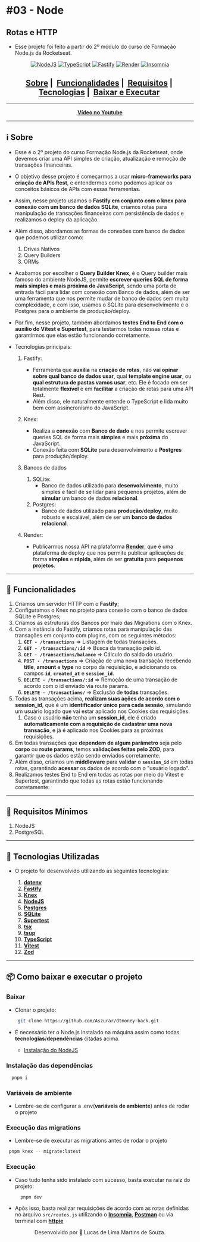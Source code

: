 # #03 - Node

## Rotas e HTTP

- Esse projeto foi feito a partir do 2º módulo do curso de Formação Node.js da Rocketseat.

<div align="center">

[![NodeJS](https://img.shields.io/badge/node.js-6DA55F?style=for-the-badge&logo=node.js&logoColor=white)](https://nodejs.org/pt) [![TypeScript](https://img.shields.io/badge/typescript-%23007ACC.svg?style=for-the-badge&logo=typescript&logoColor=white)](https://www.typescriptlang.org/) [![Fastify](https://img.shields.io/badge/fastify-%23000000.svg?style=for-the-badge&logo=fastify&logoColor=white)](https://fastify.dev/) [![Render](https://img.shields.io/badge/Render-%46E3B7.svg?style=for-the-badge&logo=render&logoColor=white)](https://render.com/) [![Insomnia](https://img.shields.io/badge/Insomnia-black?style=for-the-badge&logo=insomnia&logoColor=5849BE)](https://insomnia.rest/)
</div>

<div align="center">
        <h2>
          <a href="#information_source-sobre">Sobre</a>&nbsp;|&nbsp;
          <a href="#dizzy-funcionalidades">Funcionalidades</a>&nbsp;|&nbsp;
          <a href="#seedling-requisitos-mínimos">Requisitos</a>&nbsp;|&nbsp;
          <a href="#rocket-tecnologias-utilizadas">Tecnologias</a>&nbsp;|&nbsp;
          <a href="#package-como-baixar-e-executar-o-projeto">Baixar e Executar</a>&nbsp;
        </h2>
</div>

---

<div align="center" >

**[Vídeo no Youtube]()**

</div>

---

## :information_source: Sobre

- Esse é o 2º projeto do curso Formação Node.js da Rocketseat, onde devemos criar uma API simples de criação, atualização e remoção de transações financeiras.
- O objetivo desse projeto é começarmos a usar **micro-frameworks para criação de APIs Rest**, e entendermos como podemos aplicar os conceitos básicos de APIs com essas ferramentas.
- Assim, nesse projeto usamos o **Fastify em conjunto com o knex para conexão com um banco de dados SQLite**, criamos rotas para manipulação de transações financeiras com persistência de dados e realizamos o deploy da aplicação.
- Além disso, abordamos as formas de conexões com banco de dados que podemos utilizar como:
  1. Drives Nativos
  2. Query Builders
  3. ORMs
- Acabamos por escolher o **Query Builder Knex**, é o Query builder mais famoso do ambiente NodeJS, permite **escrever queries SQL de forma mais simples e mais próxima do JavaScript**, sendo uma porta de entrada fácil para lidar com conexão com Banco de dados, além de ser uma ferramenta que nos permite mudar de banco de dados sem muita complexidade, e com isso, usamos o SQLite para desenvolvimento e o Postgres para o ambiente de produção/deploy.
- Por fim, nesse projeto, também abordamos **testes End to End com o auxílio do Vitest e Supertest**, para testarmos todas nossas rotas e garantirmos que elas estão funcionando corretamente.
  
- Tecnologias principais:
   1. Fastify:
       - Ferramenta que **auxilia**  na **criação de rotas**, não **vai opinar sobre qual banco de dados usar**, qual **template engine usar**, ou **qual estrutura de pastas vamos usar**, etc. Ele é focado em ser totalmente **flexível** e em **facilitar** a criação de rotas para uma API Rest.
       - Além disso, ele naturalmente entende o TypeScript e lida muito bem com assincronismo do JavaScript.

   2. Knex:
      - Realiza a **conexão** com **Banco de dado** e nos permite escrever queries SQL de forma mais **simples** e mais **próxima** do JavaScript.
      - Conexão feita com **SQLite** para desenvolvimento e **Postgres** para produção/deploy.

   3. Bancos de dados
      1. SQLite:
         - Banco de dados utilizado para **desenvolvimento**, muito simples e fácil de se lidar para pequenos projetos, além de **simular** um banco de dados **relacional**.
      2. Postgres:
         - Banco de dados utilizado para **produção**/**deploy**, muito robusto e escalável, além de ser um **banco de dados relacional**.

   4. Render:
        - Publicarmos nossa API na plataforma **[Render](https://render.com/)**, que é uma plataforma de deploy que nos permite publicar aplicações de forma **simples** e **rápida**, além de ser **gratuita** para **pequenos projetos**.
  
---

## :dizzy: Funcionalidades

  1. Criamos um servidor HTTP com o **Fastify**;
  2. Configuramos o Knex no projeto para conexão com o banco de dados SQLite e Postgres;
  3. Criamos as estruturas dos Bancos por maio das Migrations com o Knex.
  4. Com a instância do Fastify, criamos rotas para manipulação das transações em conjunto com plugins, com os seguintes métodos:
     1. **```GET - /transactions```** => Listagem de todas transações.
     2. **```GET - /transactions/:id```** => Busca da transação pelo id.
     3. **```GET - /transactions/balance```** => Cálculo do saldo do usuário.
     4. **```POST - /transactions```** => Criação de uma nova transação recebendo **title**, **amount** e **type** no corpo da requisição, e adicionando os campos **```id```**, **```created_at```** e **```session_id```**.
     5. **```DELETE - /transactions/:id```** => Remoção de uma transação de acordo com o id enviado via route params.
     6. **```DELETE - /transactions/```** => Exclusão de **todas** transações.
  5. Todas as transações acima, **realizam suas ações de acordo com o session_id**, que é um **identificador único para cada sessão**, simulando um usuário logado que vai estar aplicado nos Cookies das requisições.
     1. Caso o usuário **não** tenha um **session_id**, ele é criado **automaticamente com a requisição de cadastrar uma nova transação**, e já é aplicado nos Cookies para as próximas requisições.
  6. Em todas transações que **dependem de algum parâmetro** seja pelo **corpo** ou **route params**, temos **validações feitas pelo ZOD**, para garantir que os dados estão sendo enviados corretamente.
  7. Além disso, criamos um **middleware** para **validar** o **```session_id```** em todas rotas, garantindo **acessar** os dados de acordo com o "usuário logado".
  8. Realizamos testes End to End em todas as rotas por meio do Vitest e Supertest, garantindo que todas as rotas estão funcionando corretamente.

---

## :seedling: Requisitos Mínimos

  1. NodeJS
  2. PostgreSQL

---

## :rocket: Tecnologias Utilizadas

- O projeto foi desenvolvido utilizando as seguintes tecnologias:

  1. **[dotenv](https://www.npmjs.com/package/dotenv)**
  2. **[Fastify](https://fastify.dev/)**
  3. **[Knex](http://knexjs.org/)**
  4. **[NodeJS](https://nodejs.org/pt)**
  5. **[Postgres](https://www.postgresql.org/)**
  6. **[SQLite](https://www.sqlite.org/index.html)**
  7. **[Supertest](https://www.npmjs.com/package/supertest)**
  8. **[tsx](https://www.npmjs.com/package/tsx)**
  9. **[tsup](https://tsup.egoist.dev)**
  10. **[TypeScript](https://www.typescriptlang.org/)**
  11. **[Vitest](https://www.npmjs.com/package/vitest)**
  12. **[Zod](https://zod.dev/)**

---

## :package: Como baixar e executar o projeto

### Baixar

- Clonar o projeto:

  ```bash
   git clone https://github.com/Aszurar/dtmoney-back.git
  ```

- É necessário ter o Node.js instalado na máquina assim como todas **tecnologias**/**dependências** citadas acima.
  - [Instalação do NodeJS](https://nodejs.org/en/)

### Instalação das dependências

```bash
  pnpm i
```

### Variáveis de ambiente

- Lembre-se de configurar a .env(**variáveis de ambiente**) antes de rodar o projeto

### Execução das migrations

- Lembre-se de executar as migrations antes de rodar o projeto

```bash
 pnpm knex -- migrate:latest
```

### Execução

- Caso tudo tenha sido instalado com sucesso, basta executar na raiz do projeto:

  ```bash
    pnpm dev
  ```

- Após isso, basta realizar requisições de acordo com as rotas definidas no arquivo `src/routes.js` utilizando o **[Insomnia](https://insomnia.rest/)**, **[Postman](https://www.postman.com/)** ou via terminal com **[httpie](https://httpie.io/)**

<div align="center">

Desenvolvido por :star2: Lucas de Lima Martins de Souza.

</div>
